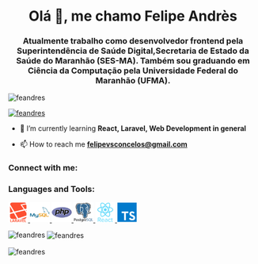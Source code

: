 <h1 align="center">Olá 👋, me chamo Felipe Andrès</h1>
<h3 align="center">Atualmente trabalho como desenvolvedor frontend pela Superintendência de Saúde Digital,Secretaria de Estado da Saúde do Maranhão (SES-MA). Também sou graduando em Ciência da Computação pela Universidade Federal do Maranhão (UFMA).</h3>

<p align="left"> <img src="https://komarev.com/ghpvc/?username=feandres&label=Profile%20views&color=0e75b6&style=flat" alt="feandres" /> </p>

<p align="left"> <a href="https://github.com/ryo-ma/github-profile-trophy"><img src="https://github-profile-trophy.vercel.app/?username=feandres" alt="feandres" /></a> </p>

- 🌱 I’m currently learning **React, Laravel, Web Development in general**

- 📫 How to reach me **felipevsconcelos@gmail.com**

<h3 align="left">Connect with me:</h3>
<p align="left">
</p>

<h3 align="left">Languages and Tools:</h3>
<p align="left"> <a href="https://laravel.com/" target="_blank" rel="noreferrer"> <img src="https://raw.githubusercontent.com/devicons/devicon/master/icons/laravel/laravel-plain-wordmark.svg" alt="laravel" width="40" height="40"/> </a> <a href="https://www.mysql.com/" target="_blank" rel="noreferrer"> <img src="https://raw.githubusercontent.com/devicons/devicon/master/icons/mysql/mysql-original-wordmark.svg" alt="mysql" width="40" height="40"/> </a> <a href="https://www.php.net" target="_blank" rel="noreferrer"> <img src="https://raw.githubusercontent.com/devicons/devicon/master/icons/php/php-original.svg" alt="php" width="40" height="40"/> </a> <a href="https://www.postgresql.org" target="_blank" rel="noreferrer"> <img src="https://raw.githubusercontent.com/devicons/devicon/master/icons/postgresql/postgresql-original-wordmark.svg" alt="postgresql" width="40" height="40"/> </a> <a href="https://reactjs.org/" target="_blank" rel="noreferrer"> <img src="https://raw.githubusercontent.com/devicons/devicon/master/icons/react/react-original-wordmark.svg" alt="react" width="40" height="40"/> </a> <a href="https://www.typescriptlang.org/" target="_blank" rel="noreferrer"> <img src="https://raw.githubusercontent.com/devicons/devicon/master/icons/typescript/typescript-original.svg" alt="typescript" width="40" height="40"/> </a> </p>

<p><img align="left" src="https://github-readme-stats.vercel.app/api/top-langs?username=feandres&show_icons=true&locale=en&layout=compact" alt="feandres" /></p>

<p>&nbsp;<img align="center" src="https://github-readme-stats.vercel.app/api?username=feandres&show_icons=true&locale=en" alt="feandres" /></p>

<p><img align="center" src="https://github-readme-streak-stats.herokuapp.com/?user=feandres&" alt="feandres" /></p>
